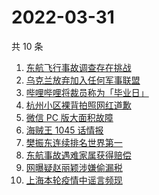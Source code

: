 # 2022-03-31

共 10 条

<!-- BEGIN -->
<!-- 最后更新时间 Thu Mar 31 2022 00:18:29 GMT+0800 (China Standard Time) -->

1. [东航飞行事故调查存在挑战](https://www.zhihu.com/search?q=东航飞行事故调查)
1. [乌克兰放弃加入任何军事联盟](https://www.zhihu.com/search?q=乌克兰)
1. [哔哩哔哩将裁员称为「毕业日」](https://www.zhihu.com/search?q=哔哩哔哩)
1. [杭州小区裸背拍照网红道歉](https://www.zhihu.com/search?q=裸背拍照道歉)
1. [微信 PC 版大面积故障](https://www.zhihu.com/search?q=微信故障)
1. [海贼王 1045 话情报](https://www.zhihu.com/search?q=海贼王)
1. [樊振东连续排名世界第一](https://www.zhihu.com/search?q=樊振东)
1. [东航事故遇难家属获得赔偿](https://www.zhihu.com/search?q=东航飞行事故遇难家属)
1. [网曝疑赵丽颖涉嫌偷漏税](https://www.zhihu.com/search?q=赵丽颖)
1. [上海本轮疫情中谣言频现](https://www.zhihu.com/search?q=上海疫情谣言)

<!-- END -->
